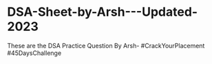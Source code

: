 # DSA-Sheet-by-Arsh---Updated-2023
These are the DSA Practice Question By Arsh- #CrackYourPlacement #45DaysChallenge
